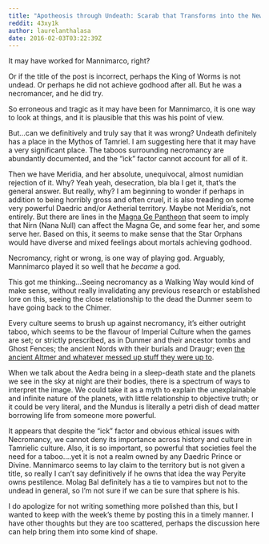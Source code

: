 ```yaml
---
title: "Apotheosis through Undeath: Scarab that Transforms into the New Man"
reddit: 43xy1k
author: laurelanthalasa
date: 2016-02-03T03:22:39Z
---
```


It may have worked for Mannimarco, right?

Or if the title of the post is incorrect, perhaps the King of Worms is not undead.  Or perhaps he did not achieve godhood after all.  But he was a necromancer, and he did try.

So erroneous and tragic as it may have been for Mannimarco, it is one way to look at things, and it is plausible that this was his point of view.

But...can we definitively and truly say that it was wrong?  Undeath definitely has a place in the Mythos of Tamriel.  I am suggesting here that it may have a very significant place.  The taboos surrounding necromancy are abundantly documented, and the “ick” factor cannot account for all of it.

Then we have Meridia, and her absolute, unequivocal, almost numidian rejection of it.  Why? Yeah yeah, desecration, bla bla I get it, that’s the general answer.  But really, why? I am beginning to wonder if perhaps in addition to being horribly gross and often cruel, it is also treading on some very powerful Daedric and/or Aetherial territory.  Maybe not Meridia’s, not entirely.  But there are lines in the [Magna Ge Pantheon](http://www.imperial-library.info/content/magne-ge-pantheon) that seem to imply that Nirn (Nana Null) can affect the Magna Ge, and some fear her, and some serve her.  Based on this, it seems to make sense that the Star Orphans would have diverse and mixed feelings about mortals achieving godhood.

Necromancy, right or wrong, is one way of playing god.  Arguably, Mannimarco played it so well that he *became* a god.

This got me thinking...Seeing necromancy as a Walking Way would kind of make sense, without really invalidating any previous research or established lore on this, seeing the close relationship to the dead the Dunmer seem to have going back to the Chimer.

Every culture seems to brush up against necromancy, it’s either outright taboo, which seems to be the flavour of Imperial Culture when the games are set; or strictly prescribed, as in Dunmer and their ancestor tombs and Ghost Fences; the ancient Nords with their burials and Draugr; even [the ancient Altmer and whatever messed up stuff they were up to](http://www.imperial-library.info/content/butcher-journals).

When we talk about the Aedra being in a sleep-death state and the planets we see in the sky at night are their bodies, there is a spectrum of ways to interpret the image.  We could take it as a myth to explain the unexplainable and infinite nature of the planets, with little relationship to objective truth; or it could be very literal, and the Mundus is literally a petri dish of dead matter borrowing life from someone more powerful.

It appears that despite the “ick” factor and obvious ethical issues with Necromancy, we cannot deny its importance across history and culture in Tamrielic culture.  Also, it is so important, so powerful that societies feel the need for a taboo….yet it is not a realm owned by any Daedric Prince or Divine.  Mannimarco seems to lay claim to the territory but is not given a title, so really I can’t say definitively if he owns that idea the way Peryite owns pestilence.  Molag Bal definitely has a tie to vampires but not to the undead in general, so I’m not sure if we can be sure that sphere is his.

I do apologize for not writing something more polished than this, but I wanted to keep with the week’s theme by posting this in a timely manner.  I have other thoughts but they are too scattered, perhaps the discussion here can help bring them into some kind of shape.
